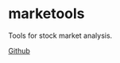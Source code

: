 marketools
==========

Tools for stock market analysis.

[Github](https://github.com/AlbertRtk/marketools)

